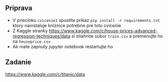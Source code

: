 ## Priprava

* V priecinku `cvicenie1` spustite prikaz `pip install -r requirements.txt` ktory nainstaluje kniznice potrebne pre toto cvicenie
* Z Kaggle stranky https://www.kaggle.com/c/house-prices-advanced-regression-techniques/data si stiahnite subor `train.csv` a premenujte ho na `houseprice.csv` 
* Ak mate zapnuty jupyter notebook restartujte ho

## Zadanie
https://www.kaggle.com/c/titanic/data
